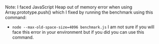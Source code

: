 Note:
I faced JavaScript Heap out of memory error when using Array.prototype.push() which I fixed by running the benchmark using this command:
- `node --max-old-space-size=4096 benchmark.js`
I am not sure if you will face this error in your environment but if you did you can use this command.
